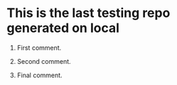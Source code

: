 # This is the last testing repo generated on local

1. First comment.

2. Second comment.

3. Final comment.
